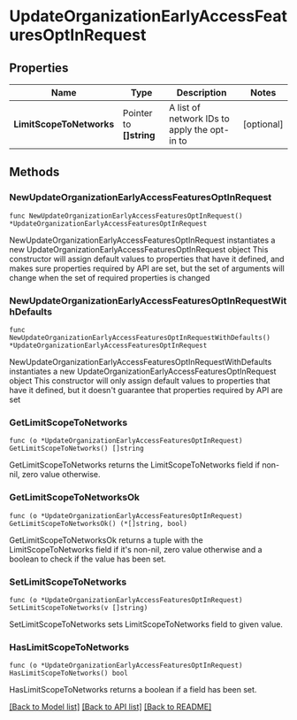 # UpdateOrganizationEarlyAccessFeaturesOptInRequest

## Properties

Name | Type | Description | Notes
------------ | ------------- | ------------- | -------------
**LimitScopeToNetworks** | Pointer to **[]string** | A list of network IDs to apply the opt-in to | [optional] 

## Methods

### NewUpdateOrganizationEarlyAccessFeaturesOptInRequest

`func NewUpdateOrganizationEarlyAccessFeaturesOptInRequest() *UpdateOrganizationEarlyAccessFeaturesOptInRequest`

NewUpdateOrganizationEarlyAccessFeaturesOptInRequest instantiates a new UpdateOrganizationEarlyAccessFeaturesOptInRequest object
This constructor will assign default values to properties that have it defined,
and makes sure properties required by API are set, but the set of arguments
will change when the set of required properties is changed

### NewUpdateOrganizationEarlyAccessFeaturesOptInRequestWithDefaults

`func NewUpdateOrganizationEarlyAccessFeaturesOptInRequestWithDefaults() *UpdateOrganizationEarlyAccessFeaturesOptInRequest`

NewUpdateOrganizationEarlyAccessFeaturesOptInRequestWithDefaults instantiates a new UpdateOrganizationEarlyAccessFeaturesOptInRequest object
This constructor will only assign default values to properties that have it defined,
but it doesn't guarantee that properties required by API are set

### GetLimitScopeToNetworks

`func (o *UpdateOrganizationEarlyAccessFeaturesOptInRequest) GetLimitScopeToNetworks() []string`

GetLimitScopeToNetworks returns the LimitScopeToNetworks field if non-nil, zero value otherwise.

### GetLimitScopeToNetworksOk

`func (o *UpdateOrganizationEarlyAccessFeaturesOptInRequest) GetLimitScopeToNetworksOk() (*[]string, bool)`

GetLimitScopeToNetworksOk returns a tuple with the LimitScopeToNetworks field if it's non-nil, zero value otherwise
and a boolean to check if the value has been set.

### SetLimitScopeToNetworks

`func (o *UpdateOrganizationEarlyAccessFeaturesOptInRequest) SetLimitScopeToNetworks(v []string)`

SetLimitScopeToNetworks sets LimitScopeToNetworks field to given value.

### HasLimitScopeToNetworks

`func (o *UpdateOrganizationEarlyAccessFeaturesOptInRequest) HasLimitScopeToNetworks() bool`

HasLimitScopeToNetworks returns a boolean if a field has been set.


[[Back to Model list]](../README.md#documentation-for-models) [[Back to API list]](../README.md#documentation-for-api-endpoints) [[Back to README]](../README.md)


